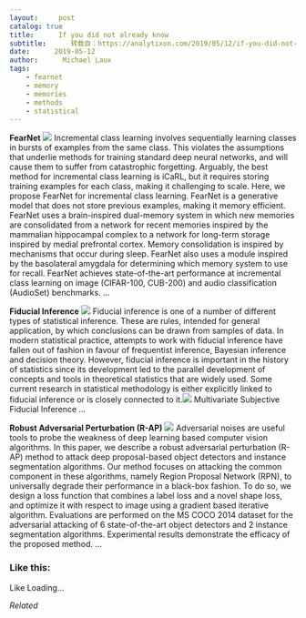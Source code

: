 ```yaml
---
layout:     post
catalog: true
title:      If you did not already know
subtitle:      转载自：https://analytixon.com/2019/05/12/if-you-did-not-already-know-728/
date:      2019-05-12
author:      Michael Laux
tags:
    - fearnet
    - memory
    - memories
    - methods
    - statistical
---
```


**FearNet** ![](https://analytixon.files.wordpress.com/2015/01/google.png?w=529)
Incremental class learning involves sequentially learning classes in bursts of examples from the same class. This violates the assumptions that underlie methods for training standard deep neural networks, and will cause them to suffer from catastrophic forgetting. Arguably, the best method for incremental class learning is iCaRL, but it requires storing training examples for each class, making it challenging to scale. Here, we propose FearNet for incremental class learning. FearNet is a generative model that does not store previous examples, making it memory efficient. FearNet uses a brain-inspired dual-memory system in which new memories are consolidated from a network for recent memories inspired by the mammalian hippocampal complex to a network for long-term storage inspired by medial prefrontal cortex. Memory consolidation is inspired by mechanisms that occur during sleep. FearNet also uses a module inspired by the basolateral amygdala for determining which memory system to use for recall. FearNet achieves state-of-the-art performance at incremental class learning on image (CIFAR-100, CUB-200) and audio classification (AudioSet) benchmarks. … 

**Fiducial Inference** ![](https://analytixon.files.wordpress.com/2015/01/google.png?w=529)
Fiducial inference is one of a number of different types of statistical inference. These are rules, intended for general application, by which conclusions can be drawn from samples of data. In modern statistical practice, attempts to work with fiducial inference have fallen out of fashion in favour of frequentist inference, Bayesian inference and decision theory. However, fiducial inference is important in the history of statistics since its development led to the parallel development of concepts and tools in theoretical statistics that are widely used. Some current research in statistical methodology is either explicitly linked to fiducial inference or is closely connected to it.![](https://aboutdataanalytics.files.wordpress.com/2015/04/link.png?w=529)
 Multivariate Subjective Fiducial Inference … 

**Robust Adversarial Perturbation (R-AP)** ![](https://analytixon.files.wordpress.com/2015/01/google.png?w=529)
Adversarial noises are useful tools to probe the weakness of deep learning based computer vision algorithms. In this paper, we describe a robust adversarial perturbation (R-AP) method to attack deep proposal-based object detectors and instance segmentation algorithms. Our method focuses on attacking the common component in these algorithms, namely Region Proposal Network (RPN), to universally degrade their performance in a black-box fashion. To do so, we design a loss function that combines a label loss and a novel shape loss, and optimize it with respect to image using a gradient based iterative algorithm. Evaluations are performed on the MS COCO 2014 dataset for the adversarial attacking of 6 state-of-the-art object detectors and 2 instance segmentation algorithms. Experimental results demonstrate the efficacy of the proposed method. … 





### Like this:

Like Loading...


*Related*

